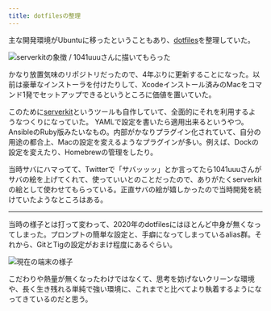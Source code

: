 ```yaml
---
title: dotfilesの整理
---
```


主な開発環境がUbuntuに移ったということもあり、[dotfiles](https://github.com/r7kamura/dotfiles)を整理していた。

![](https://raw.githubusercontent.com/serverkit/serverkit/master/images/server.png "serverkitの象徴 / 1041uuuさんに描いてもらった")

かなり放置気味のリポジトリだったので、4年ぶりに更新することになった。以前は豪華なインストーラを付けたりして、Xcodeインストール済みのMacをコマンド1発でセットアップできるというところに価値を置いていた。

このために[serverkit](https://github.com/serverkit/serverkit)というツールも自作していて、全面的にそれを利用するようなつくりになっていた。
YAMLで設定を書いたら適用出来るというやつ。AnsibleのRuby版みたいなもの。内部がかなりプラグイン化されていて、自分の用途の都合上、Macの設定を変えるようなプラグインが多い。例えば、Dockの設定を変えたり、Homebrewの管理をしたり。

当時サバにハマってて、Twitterで「サバッッッ」とか言ってたら1041uuuさんがサバの絵を上げてくれて、使っていいとのことだったので、ありがたくserverkitの絵として使わせてもらっている。正直サバの絵が嬉しかったので当時開発を続けていたようなところはある。

---

当時の様子とは打って変わって、2020年のdotfilesにはほとんど中身が無くなってしまった。プロンプトの簡単な設定と、手癖になってしまっているalias群。それから、GitとTigの設定がおまけ程度にあるぐらい。

![](https://i.imgur.com/b9ec46Oh.png "現在の端末の様子")

こだわりや熱量が無くなったわけではなくて、思考を妨げないクリーンな環境や、長く生き残れる単純で強い環境に、これまでと比べてより執着するようになってきているのだと思う。
